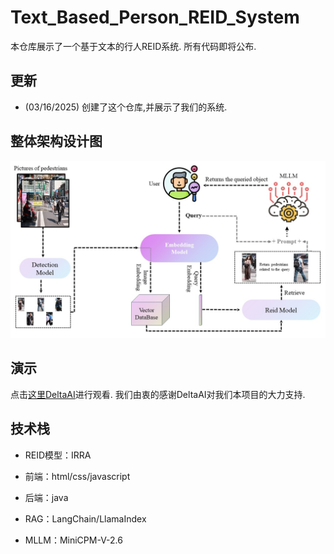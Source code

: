 # Text_Based_Person_REID_System
本仓库展示了一个基于文本的行人REID系统. 所有代码即将公布. 

## 更新
- (03/16/2025) 创建了这个仓库,并展示了我们的系统.

## 整体架构设计图
![](RAG_reid.jpg)

## 演示

点击[这里DeltaAI](http://deltaai.top/)进行观看. 我们由衷的感谢DeltaAI对我们本项目的大力支持.

## 技术栈
- REID模型：IRRA

- 前端：html/css/javascript

- 后端：java

- RAG：LangChain/LlamaIndex

- MLLM：MiniCPM-V-2.6


